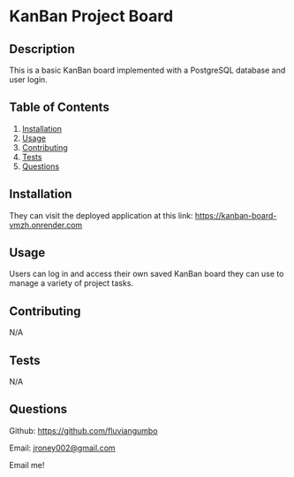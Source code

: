 # KanBan Project Board


## Description

This is a basic KanBan board implemented with a PostgreSQL database and user login.

## Table of Contents
1. [Installation](#installation)
2. [Usage](#usage)
3. [Contributing](#contributing)
4. [Tests](#tests)
5. [Questions](#questions)

## Installation

They can visit the deployed application at this link: https://kanban-board-vmzh.onrender.com

## Usage

Users can log in and access their own saved KanBan board they can use to manage a variety of project tasks.


## Contributing

N/A

## Tests

N/A

## Questions

Github: https://github.com/fluviangumbo

Email: jroney002@gmail.com

Email me!
